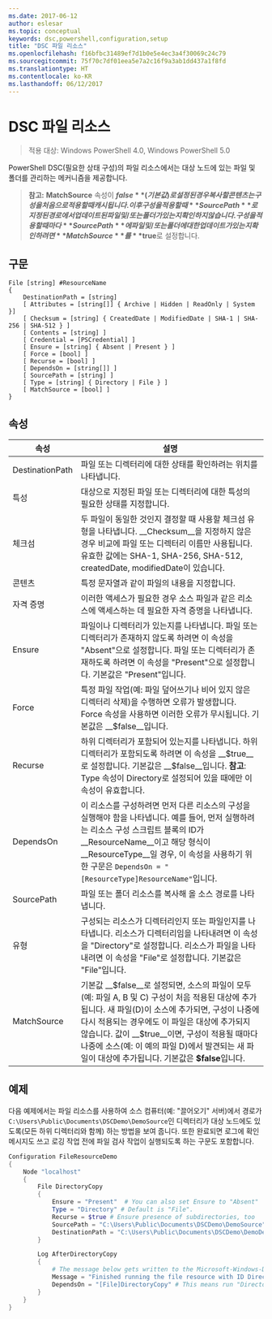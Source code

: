 ```yaml
---
ms.date: 2017-06-12
author: eslesar
ms.topic: conceptual
keywords: dsc,powershell,configuration,setup
title: "DSC 파일 리소스"
ms.openlocfilehash: f16bfbc31489ef7d1b0e5e4ec3a4f30069c24c79
ms.sourcegitcommit: 75f70c7df01eea5e7a2c16f9a3ab1dd437a1f8fd
ms.translationtype: HT
ms.contentlocale: ko-KR
ms.lasthandoff: 06/12/2017
---
```

# <a name="dsc-file-resource"></a>DSC 파일 리소스

> 적용 대상: Windows PowerShell 4.0, Windows PowerShell 5.0

PowerShell DSC(필요한 상태 구성)의 파일 리소스에서는 대상 노드에 있는 파일 및 폴더를 관리하는 메커니즘을 제공합니다.

>**참고:** **MatchSource** 속성이 **$false**(기본값)로 설정된 경우 복사할 콘텐츠는 구성을 처음으로 적용할 때 캐시됩니다. 
>이후 구성을 적용할 때 **SourcePath**로 지정된 경로에서 업데이트된 파일 및/또는 폴더가 있는지 확인하지 않습니다. 구성을 적용할 때마다 **SourcePath**에 파일 및/또는 폴더에 대한 업데이트가 있는지 확인하려면 **MatchSource**를 **$true**로 설정합니다. 

## <a name="syntax"></a>구문
```
File [string] #ResourceName
{
    DestinationPath = [string]
    [ Attributes = [string[]] { Archive | Hidden | ReadOnly | System }]
    [ Checksum = [string] { CreatedDate | ModifiedDate | SHA-1 | SHA-256 | SHA-512 } ]
    [ Contents = [string] ]
    [ Credential = [PSCredential] ]
    [ Ensure = [string] { Absent | Present } ] 
    [ Force = [bool] ]
    [ Recurse = [bool] ]
    [ DependsOn = [string[]] ]
    [ SourcePath = [string] ]
    [ Type = [string] { Directory | File } ] 
    [ MatchSource = [bool] ]
}
```

## <a name="properties"></a>속성

|  속성  |  설명   | 
|---|---| 
| DestinationPath| 파일 또는 디렉터리에 대한 상태를 확인하려는 위치를 나타냅니다.| 
| 특성| 대상으로 지정된 파일 또는 디렉터리에 대한 특성의 필요한 상태를 지정합니다.| 
| 체크섬| 두 파일이 동일한 것인지 결정할 때 사용할 체크섬 유형을 나타냅니다. __Checksum__을 지정하지 않은 경우 비교에 파일 또는 디렉터리 이름만 사용됩니다. 유효한 값에는 SHA-1, SHA-256, SHA-512, createdDate, modifiedDate이 있습니다.| 
| 콘텐츠| 특정 문자열과 같이 파일의 내용을 지정합니다.| 
| 자격 증명| 이러한 액세스가 필요한 경우 소스 파일과 같은 리소스에 액세스하는 데 필요한 자격 증명을 나타냅니다.| 
| Ensure| 파일이나 디렉터리가 있는지를 나타냅니다. 파일 또는 디렉터리가 존재하지 않도록 하려면 이 속성을 "Absent"으로 설정합니다. 파일 또는 디렉터리가 존재하도록 하려면 이 속성을 "Present"으로 설정합니다. 기본값은 "Present"입니다.| 
| Force| 특정 파일 작업(예: 파일 덮어쓰기나 비어 있지 않은 디렉터리 삭제)을 수행하면 오류가 발생합니다. Force 속성을 사용하면 이러한 오류가 무시됩니다. 기본값은 __$false__입니다.| 
| Recurse| 하위 디렉터리가 포함되어 있는지를 나타냅니다. 하위 디렉터리가 포함되도록 하려면 이 속성을 __$true__로 설정합니다. 기본값은 __$false__입니다. **참고**: Type 속성이 Directory로 설정되어 있을 때에만 이 속성이 유효합니다.| 
| DependsOn | 이 리소스를 구성하려면 먼저 다른 리소스의 구성을 실행해야 함을 나타냅니다. 예를 들어, 먼저 실행하려는 리소스 구성 스크립트 블록의 ID가 __ResourceName__이고 해당 형식이 __ResourceType__일 경우, 이 속성을 사용하기 위한 구문은 `DependsOn = "[ResourceType]ResourceName"`입니다.| 
| SourcePath| 파일 또는 폴더 리소스를 복사해 올 소스 경로를 나타냅니다.| 
| 유형| 구성되는 리소스가 디렉터리인지 또는 파일인지를 나타냅니다. 리소스가 디렉터리임을 나타내려면 이 속성을 "Directory"로 설정합니다. 리소스가 파일을 나타내려면 이 속성을 "File"로 설정합니다. 기본값은 "File"입니다.| 
| MatchSource| 기본값 __$false__로 설정되면, 소스의 파일이 모두(예: 파일 A, B 및 C) 구성이 처음 적용된 대상에 추가됩니다. 새 파일(D)이 소스에 추가되면, 구성이 나중에 다시 적용되는 경우에도 이 파일은 대상에 추가되지 않습니다. 값이 __$true__이면, 구성이 적용될 때마다 나중에 소스(예: 이 예의 파일 D)에서 발견되는 새 파일이 대상에 추가됩니다. 기본값은 **$false**입니다.| 

## <a name="example"></a>예제

다음 예제에서는 파일 리소스를 사용하여 소스 컴퓨터(예: "끌어오기" 서버)에서 경로가 `C:\Users\Public\Documents\DSCDemo\DemoSource`인 디렉터리가 대상 노드에도 있도록(모든 하위 디렉터리와 함께) 하는 방법을 보여 줍니다. 또한 완료되면 로그에 확인 메시지도 쓰고 로깅 작업 전에 파일 검사 작업이 실행되도록 하는 구문도 포함합니다.

```powershell
Configuration FileResourceDemo
{
    Node "localhost"
    {
        File DirectoryCopy
        {
            Ensure = "Present"  # You can also set Ensure to "Absent"
            Type = "Directory" # Default is "File".
            Recurse = $true # Ensure presence of subdirectories, too
            SourcePath = "C:\Users\Public\Documents\DSCDemo\DemoSource"
            DestinationPath = "C:\Users\Public\Documents\DSCDemo\DemoDestination"    
        }

        Log AfterDirectoryCopy
        {
            # The message below gets written to the Microsoft-Windows-Desired State Configuration/Analytic log
            Message = "Finished running the file resource with ID DirectoryCopy"
            DependsOn = "[File]DirectoryCopy" # This means run "DirectoryCopy" first.
        }
    }
}
```

